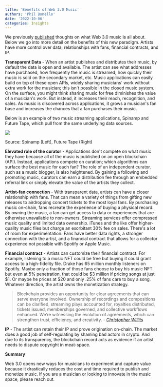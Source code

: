 ```yaml
---
title: 'Benefits of Web 3.0 Music'
authors: 'Phil Bonello'
date: '2022-10-06'
categories: Insights
---
```

We previously [published](https://www.plaintextcapital.com/blog/test/) thoughts on what Web 3.0 music is all about. Below we go into more detail on the benefits of this new paradigm. Artists have more control over data, relationships with fans, financial contracts, and IP. 

**Transparent Data** - When an artist publishes and distributes their music, by default the data is open and available. The artist can see what addresses have purchased, how frequently the music is streamed, how quickly their music is sold on the secondary market, etc. Music applications can easily build on top of these open APIs, widely sharing musicians' work without extra work for the musician; this isn't possible in the closed music system. On the surface, you might think sharing music for free diminishes the value of a musician's work. But instead, it increases their reach, recognition, and sales. As music is discovered across applications, it grows a musician's fan base and increases the chances that a fan purchases their music.

Below is an example of two music streaming applications, Spinamp and Future Tape, which pull from the same underlying data sources.

![](/images/Screen%20Shot%202022-10-06%20at%202.12.19%20PM.png)

Source: Spinamp (Left), Future Tape (Right)

**Elevated role of the curator** - Applications don't compete on what music they have because all of the music is published on an open blockchain (API). Instead, applications compete on curation; which algorithms can surface the best music for each fan? The role of an independent curator, such as a music blogger, is also heightened. By gaining a following and promoting music, curators can earn a distribution fee through an embedded referral link or simply elevate the value of the artists they collect.

**Artist-fan connection** - With transparent data, artists can have a closer relationship with fans. That can mean a variety of things from gifting new releases to airdropping concert tickets to the most loyal fans. By purchasing music on-chain, fans recreate the experience of buying a physical record. By owning the music, a fan can get access to data or experiences that are otherwise unavailable to non-owners. Streaming services offer compressed music quality and limited data ownership. iTunes and the like offer higher-quality music files but charge an exorbitant 30% fee on sales. There's a lot of room for experimentation. Fans have better data rights, a stronger connection with the artist, and a financial contract that allows for a collector experience not possible with Spotify or Apple Music.

**Financial contract** - Artists can customize their financial contract. For example, listening to a music NFT could be free but buying it could grant access to a high-fidelity file. Drake has 65 million monthly listeners on Spotify. Maybe only a fraction of those fans choose to buy his music NFT but even at 5% penetration, that could be $3 million if pricing songs at just $1. Or maybe he prices at $20 and only .25% of fans care to buy a song. Whatever direction, the artist owns the monetization strategy.

> Blockchain provides an opportunity for clear agreements that can serve everyone involved. Ownership of recordings and compositions can be clarified, streaming plays accounted for, royalties distributed, tickets issued, memberships governed, and collective workflows enhanced. We’re witnessing the evolution of agreements, which can strengthen trust, efficiency, and creativity. - [*Christopher Willits*](https://www.fwb.help/editorial/future-music-industry-nadya-tolokonnikova-kilo-kish-haleek-maul)

**IP** - The artist can retain their IP and prove origination on-chain. The market does a good job of self-regulating by shaming bad actors in crypto. And due to its transparency, the blockchain record acts as evidence if an artist needs to dispute copyright in meat-space.

**Summary**

Web 3.0 opens new ways for musicians to experiment and capture value because it drastically reduces the cost and time required to publish and monetize music. If you are a musician or looking to innovate in the music space, please reach out.

